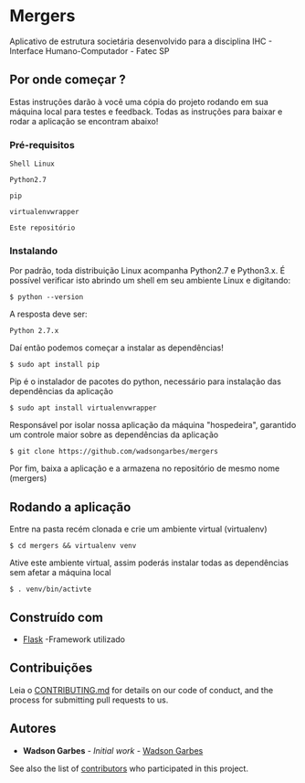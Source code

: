 # Mergers

Aplicativo de estrutura societária desenvolvido para a disciplina IHC - Interface Humano-Computador - Fatec SP

## Por onde começar ?

Estas instruções darão à você uma cópia do projeto rodando em sua máquina local para testes e feedback. Todas as instruções para baixar e rodar a aplicação se encontram abaixo!
### Pré-requisitos

```
Shell Linux 
```
```
Python2.7
```
```
pip
```
```
virtualenvwrapper
```
```
Este repositório
```

### Instalando

Por padrão, toda distribuição Linux acompanha Python2.7 e Python3.x. É possível verificar isto abrindo um shell em seu ambiente Linux e digitando:

```
$ python --version
```

A resposta deve ser:

```
Python 2.7.x
```

Daí então podemos começar a instalar as dependências!

```
$ sudo apt install pip
```

Pip é o instalador de pacotes do python, necessário para instalação das dependências da aplicação

```
$ sudo apt install virtualenvwrapper
```

Responsável por isolar nossa aplicação da máquina "hospedeira", garantido um controle maior sobre as dependências da aplicação

```
$ git clone https://github.com/wadsongarbes/mergers
```

Por fim, baixa a aplicação e a armazena no repositório de mesmo nome (mergers)


## Rodando a aplicação

Entre na pasta recém clonada e crie um ambiente virtual (virtualenv)

```
$ cd mergers && virtualenv venv
```

Ative este ambiente virtual, assim poderás instalar todas as dependências sem afetar a máquina local

```
$ . venv/bin/activte
```

## Construído com

* [Flask](http://www.http://flask.pocoo.org/) -Framework utilizado

## Contribuições

Leia o [CONTRIBUTING.md](https://gist.github.com/PurpleBooth/b24679402957c63ec426) for details on our code of conduct, and the process for submitting pull requests to us. 

## Autores

* **Wadson Garbes** - *Initial work* - [Wadson Garbes](https://wadsongarbes.pythonanywhere.com)

See also the list of [contributors](https://github.com/mergers/contributors) who participated in this project.
